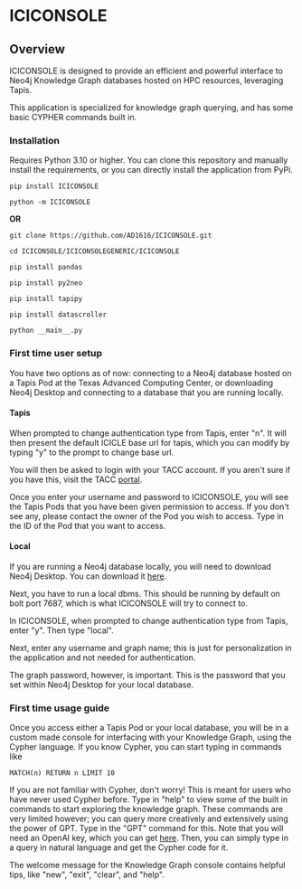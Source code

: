 # ICICONSOLE


## Overview

ICICONSOLE is designed to provide an efficient and powerful interface to Neo4j Knowledge Graph databases hosted on HPC resources, leveraging Tapis. 

This application is specialized for knowledge graph querying, and has some basic CYPHER commands built in. 

### Installation

Requires Python 3.10 or higher. You can clone this repository and manually install the requirements, or you can directly install the application from PyPi.

```shell 
pip install ICICONSOLE
```

```shell
python -m ICICONSOLE
```

**OR**

```shell 
git clone https://github.com/AD1616/ICICONSOLE.git
```

```shell
cd ICICONSOLE/ICICONSOLEGENERIC/ICICONSOLE
```

```shell
pip install pandas
```

```shell
pip install py2neo
```

```shell
pip install tapipy
```

```shell
pip install datascroller
```

```shell
python __main__.py
```

### First time user setup

You have two options as of now: connecting to a Neo4j database hosted on a Tapis Pod at the Texas Advanced Computing Center, or downloading Neo4j Desktop and connecting to a database that you are running locally. 

#### Tapis

When prompted to change authentication type from Tapis, enter "n". It will then present the default ICICLE base url for tapis, which you can modify by typing "y" to the prompt to change base url. 

You will then be asked to login with your TACC account. If you aren't sure if you have this, visit the TACC [portal](https://portal.tacc.utexas.edu/).

Once you enter your username and password to ICICONSOLE, you will see the Tapis Pods that you have been given permission to access. If you don't see any, please contact the owner of the Pod you wish to access. Type in the ID of the Pod that you want to access. 

#### Local
If you are running a Neo4j database locally, you will need to download Neo4j Desktop. You can download it [here](https://neo4j.com/download/).

Next, you have to run a local dbms. This should be running by default on bolt port 7687, which is what ICICONSOLE will try to connect to. 

In ICICONSOLE, when prompted to change authentication type from Tapis, enter "y". Then type "local". 

Next, enter any username and graph name; this is just for personalization in the application and not needed for authentication. 

The graph password, however, is important. This is the password that you set within Neo4j Desktop for your local database.


### First time usage guide

Once you access either a Tapis Pod or your local database, you will be in a custom made console for interfacing with your Knowledge Graph, using the Cypher language. If you know Cypher, you can start typing in commands like 

```
MATCH(n) RETURN n LIMIT 10
```

If you are not familiar with Cypher, don't worry! This is meant for users who have never used Cypher before. Type in "help" to view some of the built in commands to start exploring the knowledge graph. These commands are very limited however; you can query more creatively and extensively using the power of GPT. Type in the "GPT" command for this. Note that you will need an OpenAI key, which you can get [here](https://beta.openai.com/). Then, you can simply type in a query in natural language and get the Cypher code for it.

The welcome message for the Knowledge Graph console contains helpful tips, like "new", "exit", "clear", and "help". 

